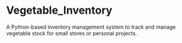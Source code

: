 # Vegetable_Inventory
A Python-based inventory management system to track and manage vegetable stock for small stores or personal projects.
